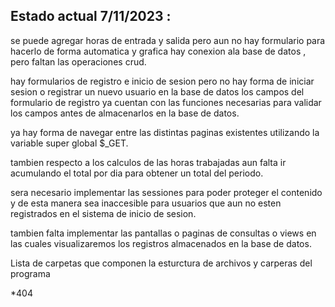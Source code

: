 ## Estado actual 7/11/2023 :

se puede agregar horas de entrada y salida
pero aun no hay formulario para hacerlo de forma automatica y grafica
hay conexion ala base de datos , pero faltan las operaciones crud.

hay formularios de registro e inicio de sesion pero no hay
forma de iniciar sesion o registrar un nuevo usuario en la base de datos
los campos del formulario de registro ya cuentan con las funciones
necesarias para validar los campos antes de almacenarlos en la base de datos.

ya hay forma de navegar entre las distintas paginas existentes
utilizando la variable super global $_GET.

tambien respecto a los calculos de las horas trabajadas
aun falta ir acumulando el total por dia para obtener un total del periodo.

sera necesario implementar las sessiones para poder proteger el contenido
y de esta manera sea inaccesible para usuarios que aun no esten
registrados en el sistema de inicio de sesion.

tambien falta implementar las pantallas o paginas de consultas o views
en las cuales visualizaremos los registros almacenados en la base de datos.


Lista de carpetas que componen la esturctura de archivos y carperas del programa

*404